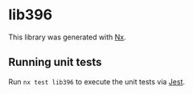 # lib396

This library was generated with [Nx](https://nx.dev).

## Running unit tests

Run `nx test lib396` to execute the unit tests via [Jest](https://jestjs.io).
